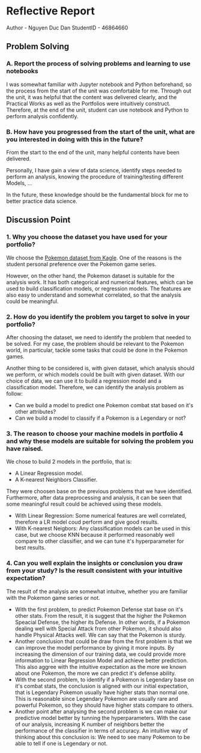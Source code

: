 # Reflective Report

Author - Nguyen Duc Dan
StudentID - 46864660

## Problem Solving

### A. Report the process of solving problems and learning to use notebooks

I was somewhat familiar with Jupyter notebook and Python beforehand, so the process from the start of the unit was comfortable for me. Through out the unit, it was helpful that the content was delivered clearly, and the Practical Works as well as the Portfolios were intuitively construct. Therefore, at the end of the unit, student can use notebook and Python to perform analysis confidently.


### B. How have you progressed from the start of the unit, what are you interested in doing with this in the future?

From the start to the end of the unit, many helpful contents have been delivered.

Personally, I have gain a view of data science, identify steps needed to perform an analysis, knowing the procedure of training/testing different Models, ...

In the future, these knowledge should be the fundamental block for me to better practice data science.

## Discussion Point

### 1. Why you choose the dataset you have used for your portfolio?

We choose the [Pokemon dataset from Kagle](https://www.kaggle.com/datasets/abcsds/pokemon). One of the reasons is the student personal preference over the Pokemon game series. 

However, on the other hand, the Pokemon dataset is suitable for the analysis work. It has both categorical and numerical features, which can be used to build classification models, or regression models. The features are also easy to understand and somewhat correlated, so that the analysis could be meaningful.



### 2. How do you identify the problem you target to solve in your portfolio?

After choosing the dataset, we need to identify the problem that needed to be solved. For my case, the problem should be relevant to the Pokemon world, in particular, tackle some tasks that could be done in the Pokemon games.

Another thing to be considered is, with given dataset, which analysis should we perform, or which models could be built with given dataset. With our choice of data, we can use it to build a regression model and a classification model. Therefore, we can identify the analysis problem as follow:
- Can we build a model to predict one Pokemon combat stat based on it's other attributes?
- Can we build a model to classify if a Pokemon is a Legendary or not?

### 3. The reason to choose your machine models in portfolio 4 and why these models are suitable for solving the problem you have raised.

We chose to build 2 models in the portfolio, that is:
- A Linear Regression model.
- A K-nearest Neighbors Classifier.

They were choosen base on the previous problems that we have identified. Furthermore, after data preprocessing and analysis, it can be seen that some meaningful result could be achieved using these models.
- With Linear Regression: Some numerical features are well correlated, therefore a LR model coud perform and give good results.
- With K-nearest Neigbors: Any classification models can be used in this case, but we choose KNN because it performed reasonably well compare to other classifier, and we can tune it's hyperparameter for best results.

### 4. Can you well explain the insights or conclusion you draw from your study? Is the result consistent with your intuitive expectation?

The result of the analysis are somewhat intuitve, whether you are familiar with the Pokemon game series or not.
- With the first problem, to predict Pokemon Defense stat base on it's other stats. From the result, it is suggest that the higher the Pokemon Speacial Defense, the higher its Defense. In other words, if a Pokemon dealing well with Special Attack from other Pokemon, it should also handle Physical Attacks well. We can say that the Pokemon is sturdy. 
- Another conclusion that could be draw from the first problem is that we can improve the model performance by giving it more inputs. By increasing the dimension of our training data, we could provide more information to Linear Regression Model and achieve better prediction. This also aggree with the intuitive expectation as the more we known about one Pokemon, the more we can predict it's defense ability.
- With the second problem, to identify if a Pokemon is Legendary base on it's combat stats, the conclusion is aligned with our initial expectation, that is Legendary Pokemon usually have higher stats than normal one. This is reasonable since Legendary Pokemon are usually rare and powerful Pokemon, so they should have higher stats compare to others.
- Another point after analysing the second problem is we can make our predictive model better by tunning the hyperparameters. With the case of our analysis, increasing K number of neighbors better the performance of the classifier in terms of accuracy. An intuitive way of thinking about this conclusion is: We need to see many Pokemon to be able to tell if one is Legendary or not.